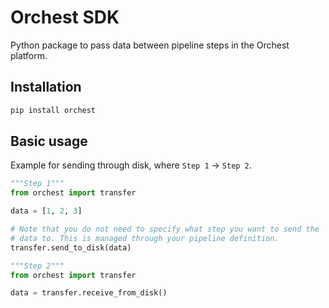 # Orchest SDK
Python package to pass data between pipeline steps in the Orchest platform.

## Installation
```bash
pip install orchest
```

## Basic usage
Example for sending through disk, where `Step 1` -> `Step 2`.
```python
"""Step 1"""
from orchest import transfer

data = [1, 2, 3]

# Note that you do not need to specify what step you want to send the
# data to. This is managed through your pipeline definition.
transfer.send_to_disk(data)
```
```python
"""Step 2"""
from orchest import transfer

data = transfer.receive_from_disk()
```
